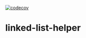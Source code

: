 [![codecov](https://codecov.io/gh/dkamau/linked-list-helper/branch/master/graph/badge.svg?token=uxjI1kVsJk)](https://codecov.io/gh/dkamau/linked-list-helper)

# linked-list-helper
